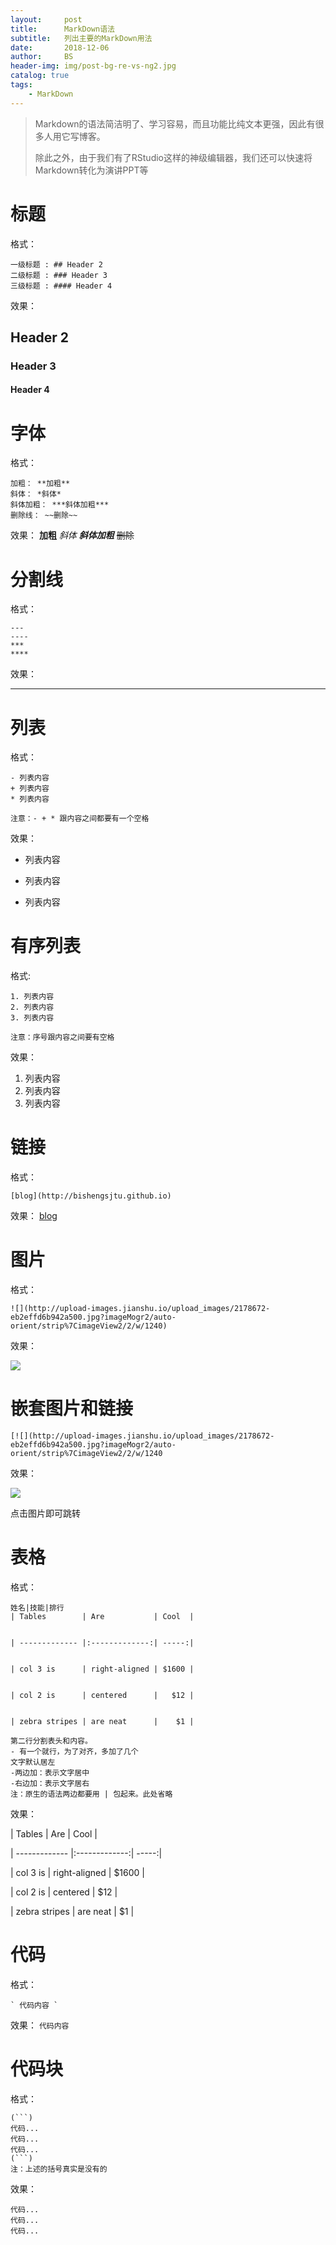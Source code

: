 ```yaml
---
layout:     post
title:      MarkDown语法
subtitle:   列出主要的MarkDown用法
date:       2018-12-06
author:     BS
header-img: img/post-bg-re-vs-ng2.jpg
catalog: true
tags:
    - MarkDown
---
```


> Markdown的语法简洁明了、学习容易，而且功能比纯文本更强，因此有很多人用它写博客。
> 
> 除此之外，由于我们有了RStudio这样的神级编辑器，我们还可以快速将Markdown转化为演讲PPT等
> 
> 

# 标题
格式：
```
一级标题 : ## Header 2
二级标题 : ### Header 3
三级标题 : #### Header 4
```
效果：
## Header 2
### Header 3
#### Header 4

# 字体
格式：
```
加粗： **加粗**
斜体： *斜体*
斜体加粗： ***斜体加粗***
删除线： ~~删除~~
```
效果：
**加粗**
*斜体*
***斜体加粗***
~~删除~~

# 分割线
格式：
```
---
----
***
****
```
效果：

---


# 列表
格式：
```
- 列表内容
+ 列表内容
* 列表内容

注意：- + * 跟内容之间都要有一个空格
```
效果：
- 列表内容
+ 列表内容
* 列表内容

# 有序列表
格式:
```
1. 列表内容
2. 列表内容
3. 列表内容

注意：序号跟内容之间要有空格
```
效果：
1. 列表内容
2. 列表内容
3. 列表内容

# 链接
格式：
``` 
[blog](http://bishengsjtu.github.io)
```
效果：
[blog](http://bishengsjtu.github.io)

# 图片
格式：
```
![](http://upload-images.jianshu.io/upload_images/2178672-eb2effd6b942a500.jpg?imageMogr2/auto-orient/strip%7CimageView2/2/w/1240)
```
效果：

![](http://upload-images.jianshu.io/upload_images/2178672-eb2effd6b942a500.jpg?imageMogr2/auto-orient/strip%7CimageView2/2/w/1240)

# 嵌套图片和链接
```
[![](http://upload-images.jianshu.io/upload_images/2178672-eb2effd6b942a500.jpg?imageMogr2/auto-orient/strip%7CimageView2/2/w/1240
```
效果：

[![](http://upload-images.jianshu.io/upload_images/2178672-eb2effd6b942a500.jpg?imageMogr2/auto-orient/strip%7CimageView2/2/w/1240)](http://bishengsjtu.github.io)

点击图片即可跳转

# 表格
格式：
```
姓名|技能|排行
| Tables        | Are           | Cool  |

    
| ------------- |:-------------:| -----:|

    
| col 3 is      | right-aligned | $1600 |

    
| col 2 is      | centered      |   $12 |

    
| zebra stripes | are neat      |    $1 |

第二行分割表头和内容。
- 有一个就行，为了对齐，多加了几个
文字默认居左
-两边加：表示文字居中
-右边加：表示文字居右
注：原生的语法两边都要用 | 包起来。此处省略
```
效果：

| Tables        | Are           | Cool  |

    
| ------------- |:-------------:| -----:|

    
| col 3 is      | right-aligned | $1600 |

    
| col 2 is      | centered      |   $12 |

    
| zebra stripes | are neat      |    $1 |

# 代码
格式：
```
` 代码内容 `
```
效果：
` 代码内容 `

# 代码块
格式：
```
(```)
代码...
代码...
代码...
(```)
注：上述的括号真实是没有的
```
效果：
```
代码...
代码...
代码...
```